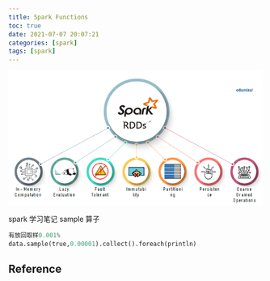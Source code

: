 ```yaml
---
title: Spark Functions 
toc: true
date: 2021-07-07 20:07:21
categories: [spark]
tags: [spark]
---
```



<img src="/images/spark/spark-3.0-rdd-logo.png" width="550" alt="Spark RDD Feature" />

<!--more-->

spark 学习笔记 sample 算子


```python
有放回取样0.001%
data.sample(true,0.00001).collect().foreach(println)
```




## Reference

